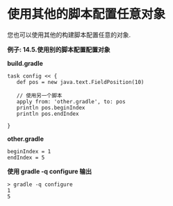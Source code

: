# 使用其他的脚本配置任意对象

您也可以使用其他的构建脚本配置任意的对象.

**例子: 14.5.使用别的脚本配置配置对象**

**build.gradle**

    task config << {
       def pos = new java.text.FieldPosition(10)

       // 使用另一个脚本
       apply from: 'other.gradle', to: pos
       println pos.beginIndex
       println pos.endIndex

    }

**other.gradle**

    beginIndex = 1
    endIndex = 5


**使用 gradle -q configure 输出**

    > gradle -q configure
    1
    5



